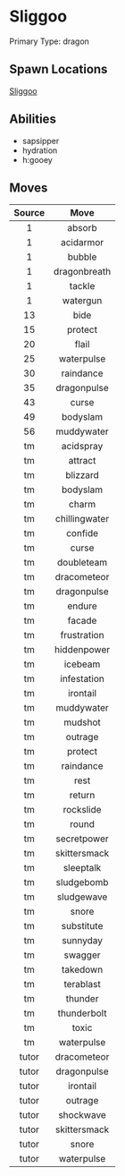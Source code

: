 # Sliggoo  
Primary Type: dragon  
  
## Spawn Locations  
[Sliggoo](/data/spawn_presets/sliggoo.md)  
  
## Abilities  
  * sapsipper
  * hydration
  * h:gooey
  
  
## Moves  
  
| Source | Move |  
|:---:|:---:|  
| 1 | absorb |  
| 1 | acidarmor |  
| 1 | bubble |  
| 1 | dragonbreath |  
| 1 | tackle |  
| 1 | watergun |  
| 13 | bide |  
| 15 | protect |  
| 20 | flail |  
| 25 | waterpulse |  
| 30 | raindance |  
| 35 | dragonpulse |  
| 43 | curse |  
| 49 | bodyslam |  
| 56 | muddywater |  
| tm | acidspray |  
| tm | attract |  
| tm | blizzard |  
| tm | bodyslam |  
| tm | charm |  
| tm | chillingwater |  
| tm | confide |  
| tm | curse |  
| tm | doubleteam |  
| tm | dracometeor |  
| tm | dragonpulse |  
| tm | endure |  
| tm | facade |  
| tm | frustration |  
| tm | hiddenpower |  
| tm | icebeam |  
| tm | infestation |  
| tm | irontail |  
| tm | muddywater |  
| tm | mudshot |  
| tm | outrage |  
| tm | protect |  
| tm | raindance |  
| tm | rest |  
| tm | return |  
| tm | rockslide |  
| tm | round |  
| tm | secretpower |  
| tm | skittersmack |  
| tm | sleeptalk |  
| tm | sludgebomb |  
| tm | sludgewave |  
| tm | snore |  
| tm | substitute |  
| tm | sunnyday |  
| tm | swagger |  
| tm | takedown |  
| tm | terablast |  
| tm | thunder |  
| tm | thunderbolt |  
| tm | toxic |  
| tm | waterpulse |  
| tutor | dracometeor |  
| tutor | dragonpulse |  
| tutor | irontail |  
| tutor | outrage |  
| tutor | shockwave |  
| tutor | skittersmack |  
| tutor | snore |  
| tutor | waterpulse |  
  
